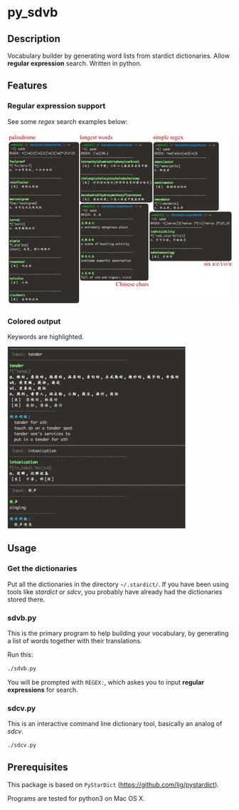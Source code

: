 # py_sdvb

## Description

Vocabulary builder by generating word lists from stardict dictionaries.  Allow
**regular expression** search.  Written in python.


## Features

### Regular expression support

See some *regex* search examples below:

![Regex support.](/images/regex.png)

### Colored output

Keywords are highlighted.

<img src="/images/coloroutput.png"  width="400">

## Usage

### Get the dictionaries

Put all the dictionaries in the directory `~/.stardict/`.  If you have been
using tools like *stardict* or *sdcv*, you probably have already had the
dictionaries stored there.

### sdvb.py

This is the primary program to help building your vocabulary, by generating a
list of words together with their translations.

Run this:
```bash
./sdvb.py
```
You will be prompted with `REGEX:`, which askes you to input **regular
expressions** for search.


### sdcv.py 

This is an interactive command line dictionary tool, basically an analog of
*sdcv*.

```bash
./sdcv.py
```


## Prerequisites

This package is based on `PyStarDict` (https://github.com/lig/pystardict).

Programs are tested for python3 on Mac OS X.
